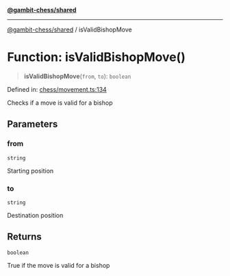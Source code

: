 [**@gambit-chess/shared**](../README.md)

***

[@gambit-chess/shared](../globals.md) / isValidBishopMove

# Function: isValidBishopMove()

> **isValidBishopMove**(`from`, `to`): `boolean`

Defined in: [chess/movement.ts:134](https://github.com/cango91/gambit-chess/blob/d79bd73a9b1359341cbe89b368f1eb5b66a60564/shared/src/chess/movement.ts#L134)

Checks if a move is valid for a bishop

## Parameters

### from

`string`

Starting position

### to

`string`

Destination position

## Returns

`boolean`

True if the move is valid for a bishop
